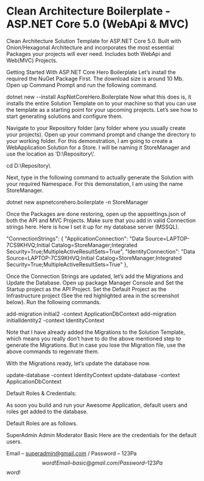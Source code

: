 ﻿# Clean Architecture Boilerplate - ASP.NET Core 5.0 (WebApi & MVC)
Clean Architecture Solution Template for ASP.NET Core 5.0. Built with Onion/Hexagonal Architecture and incorporates the most essential Packages your projects will ever need. Includes both WebApi and Web(MVC) Projects.

Getting Started With ASP.NET Core Hero Boilerplate
Let’s install the required the NuGet Package First. The download size is around 10 Mb. Open up Command Prompt and run the following command.

dotnet new --install AspNetCoreHero.Boilerplate
Now what this does is, it installs the entire Solution Template on to your machine so that you can use the template as a starting point for your upcoming projects. Let’s see how to start generating solutions and configure them.

Navigate to your Repository folder (any folder where you usually create your projects). Open up your command prompt and change the directory to your working folder. For this demonstration, I am going to create a WebApplication Solution for a Store. I will be naming it StoreManager and use the location as ‘D:\Repository\’.

cd D:\Repository\

Next, type in the following command to actually generate the Solution with your required Namespace. For this demonstation, I am using the name StoreManager.

dotnet new aspnetcorehero.boilerplate -n StoreManager

Once the Packages are done restoring, open up the appsettings.json of both the API and MVC Projects. Make sure that you add in valid Connection strings here. Here is how I set it up for my database server (MSSQL).

"ConnectionStrings": {
  "ApplicationConnection": "Data Source=LAPTOP-7CS9KHVQ;Initial Catalog=StoreManager;Integrated Security=True;MultipleActiveResultSets=True",
  "IdentityConnection": "Data Source=LAPTOP-7CS9KHVQ;Initial Catalog=StoreManager;Integrated Security=True;MultipleActiveResultSets=True"
},

Once the Connection Strings are updated, let’s add the Migrations and Update the Database. Open up package Manager Console and Set the Startup project as the API Project. Set the Default Project as the Infrastructure project (See the red highlighted area in the screenshot below). Run the following commands.


add-migration initial2 -context ApplicationDbContext
add-migration initialIdentity2 -context IdentityContext


Note that I have already added the Migrations to the Solution Template, which means you really don’t have to do the above mentioned step to generate the Migrations. But in case you lose the Migration file, use the above commands to regenrate them.

With the Migrations ready, let’s update the database now.


update-database -context IdentityContext
update-database -context ApplicationDbContext


Default Roles & Credentials:

As soon you build and run your Awesome Application, default users and roles get added to the database.

Default Roles are as follows.


SuperAdmin
Admin
Moderator
Basic
Here are the credentials for the default users.


Email – superadmin@gmail.com / Password – 123Pa$$word!
Email – basic@gmail.com / Password – 123Pa$$word!
